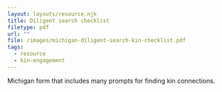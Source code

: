 ```yaml
---
layout: layouts/resource.njk
title: Diligent search checklist
filetype: pdf
url: ""
file: /images/michigan-diligent-search-kin-checklist.pdf
tags:
  - resource
  - kin-engagement
---
```


Michigan form that includes many prompts for finding kin connections.
